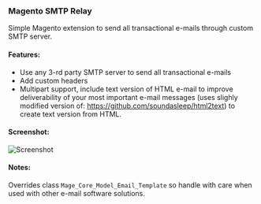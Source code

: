 ###  Magento SMTP Relay

Simple Magento extension to send all transactional e-mails through custom SMTP server.

#### Features:

+ Use any 3-rd party SMTP server to send all transactional e-mails
+ Add custom headers
+ Multipart support, include text version of HTML e-mail to improve deliverability of your most important e-mail messages (uses slighly modified version of: https://github.com/soundasleep/html2text) to create text version from HTML.


#### Screenshot:

![Screenshot](http://www.creativecast.de/ak/2015-03-30_152907.png)

#### Notes:

Overrides class ```Mage_Core_Model_Email_Template``` so handle with care when used with other e-mail software solutions.
